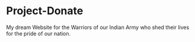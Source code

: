 # Project-Donate
My dream Website for the Warriors of our Indian Army who shed their lives for the pride of our nation.
